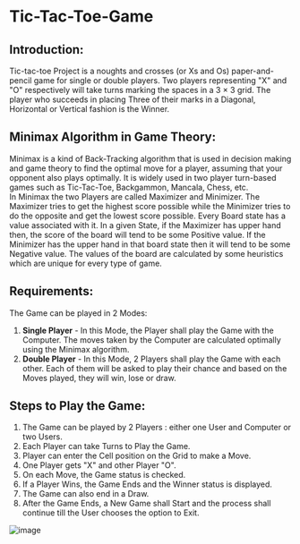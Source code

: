 # Tic-Tac-Toe-Game

## Introduction:
Tic-tac-toe Project is a noughts and crosses (or Xs and Os) paper-and-pencil game for single or double players. Two players representing "X" and "O" respectively will take turns marking the spaces in a 3 × 3 grid. The player who succeeds in placing Three of their marks in a Diagonal, Horizontal or Vertical fashion is the Winner.
## Minimax Algorithm in Game Theory:
Minimax is a kind of Back-Tracking algorithm that is used in decision making and game theory to find the optimal move for a player, assuming that your opponent also plays optimally. It is widely used in two player turn-based games such as Tic-Tac-Toe, Backgammon, Mancala, Chess, etc.<br>
In Minimax the two Players are called Maximizer and Minimizer. The Maximizer tries to get the highest score possible while the Minimizer tries to do the opposite and get the lowest score possible. Every Board state has a value associated with it. In a given State, if the Maximizer has upper hand then, the score of the board will tend to be some Positive value. If the Minimizer has the upper hand in that board state then it will tend to be some Negative value. The values of the board are calculated by some heuristics which are unique for every type of game.
## Requirements:
The Game can be played in 2 Modes:<br>
1. **Single Player** - In this Mode, the Player shall play the Game with the Computer. The moves taken by the Computer are calculated optimally using the Minimax algorithm.
2. **Double Player** - In this Mode, 2 Players shall play the Game with each other. Each of them will be asked to play their chance and based on the Moves played, they will win, lose or draw.
## Steps to Play the Game:
1. The Game can be played by 2 Players : either one User and Computer or two Users.
2. Each Player can take Turns to Play the Game.
3. Player can enter the Cell position on the Grid to make a Move.
4. One Player gets "X" and other Player "O".
5. On each Move, the Game status is checked.
6. If a Player Wins, the Game Ends and the Winner status is displayed.
7. The Game can also end in a Draw.
8. After the Game Ends, a New Game shall Start and the process shall continue till the User chooses the option to Exit.

![image](https://user-images.githubusercontent.com/108017134/209459667-01a93ea6-c6c5-4a68-af8e-dafd64d06790.png)
